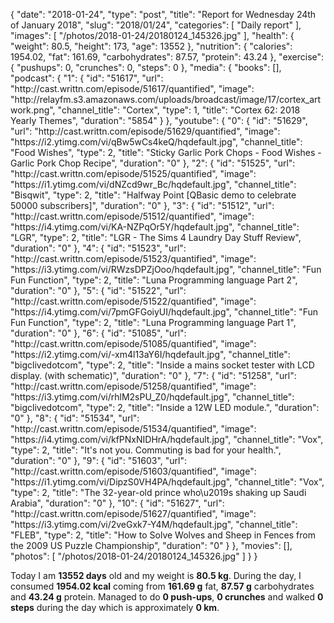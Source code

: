{
    "date": "2018-01-24",
    "type": "post",
    "title": "Report for Wednesday 24th of January 2018",
    "slug": "2018\/01\/24",
    "categories": [
        "Daily report"
    ],
    "images": [
        "\/photos\/2018-01-24\/20180124_145326.jpg"
    ],
    "health": {
        "weight": 80.5,
        "height": 173,
        "age": 13552
    },
    "nutrition": {
        "calories": 1954.02,
        "fat": 161.69,
        "carbohydrates": 87.57,
        "protein": 43.24
    },
    "exercise": {
        "pushups": 0,
        "crunches": 0,
        "steps": 0
    },
    "media": {
        "books": [],
        "podcast": {
            "1": {
                "id": "51617",
                "url": "http:\/\/cast.writtn.com\/episode\/51617\/quantified",
                "image": "http:\/\/relayfm.s3.amazonaws.com\/uploads\/broadcast\/image\/17\/cortex_artwork.png",
                "channel_title": "Cortex",
                "type": 1,
                "title": "Cortex 62: 2018 Yearly Themes",
                "duration": "5854"
            }
        },
        "youtube": {
            "0": {
                "id": "51629",
                "url": "http:\/\/cast.writtn.com\/episode\/51629\/quantified",
                "image": "https:\/\/i2.ytimg.com\/vi\/qBw5wCs4keQ\/hqdefault.jpg",
                "channel_title": "Food Wishes",
                "type": 2,
                "title": "Sticky Garlic Pork Chops - Food Wishes - Garlic Pork Chop Recipe",
                "duration": "0"
            },
            "2": {
                "id": "51525",
                "url": "http:\/\/cast.writtn.com\/episode\/51525\/quantified",
                "image": "https:\/\/i1.ytimg.com\/vi\/dNZcd9wr_Bc\/hqdefault.jpg",
                "channel_title": "Bisqwit",
                "type": 2,
                "title": "Halfway Point [QBasic demo to celebrate 50000 subscribers]",
                "duration": "0"
            },
            "3": {
                "id": "51512",
                "url": "http:\/\/cast.writtn.com\/episode\/51512\/quantified",
                "image": "https:\/\/i4.ytimg.com\/vi\/KA-NZPqOr5Y\/hqdefault.jpg",
                "channel_title": "LGR",
                "type": 2,
                "title": "LGR - The Sims 4 Laundry Day Stuff Review",
                "duration": "0"
            },
            "4": {
                "id": "51523",
                "url": "http:\/\/cast.writtn.com\/episode\/51523\/quantified",
                "image": "https:\/\/i3.ytimg.com\/vi\/RWzsDPZjOoo\/hqdefault.jpg",
                "channel_title": "Fun Fun Function",
                "type": 2,
                "title": "Luna Programming language Part 2",
                "duration": "0"
            },
            "5": {
                "id": "51522",
                "url": "http:\/\/cast.writtn.com\/episode\/51522\/quantified",
                "image": "https:\/\/i4.ytimg.com\/vi\/7pmGFGoiyUI\/hqdefault.jpg",
                "channel_title": "Fun Fun Function",
                "type": 2,
                "title": "Luna Programming language Part 1",
                "duration": "0"
            },
            "6": {
                "id": "51085",
                "url": "http:\/\/cast.writtn.com\/episode\/51085\/quantified",
                "image": "https:\/\/i2.ytimg.com\/vi\/-xm4l13aY6I\/hqdefault.jpg",
                "channel_title": "bigclivedotcom",
                "type": 2,
                "title": "Inside a mains socket tester with LCD display.  (with schematic)",
                "duration": "0"
            },
            "7": {
                "id": "51258",
                "url": "http:\/\/cast.writtn.com\/episode\/51258\/quantified",
                "image": "https:\/\/i3.ytimg.com\/vi\/rhlM2sPU_Z0\/hqdefault.jpg",
                "channel_title": "bigclivedotcom",
                "type": 2,
                "title": "Inside a 12W LED module.",
                "duration": "0"
            },
            "8": {
                "id": "51534",
                "url": "http:\/\/cast.writtn.com\/episode\/51534\/quantified",
                "image": "https:\/\/i4.ytimg.com\/vi\/kfPNxNIDHrA\/hqdefault.jpg",
                "channel_title": "Vox",
                "type": 2,
                "title": "It's not you. Commuting is bad for your health.",
                "duration": "0"
            },
            "9": {
                "id": "51603",
                "url": "http:\/\/cast.writtn.com\/episode\/51603\/quantified",
                "image": "https:\/\/i1.ytimg.com\/vi\/DipzS0VH4PA\/hqdefault.jpg",
                "channel_title": "Vox",
                "type": 2,
                "title": "The 32-year-old prince who\u2019s shaking up Saudi Arabia",
                "duration": "0"
            },
            "10": {
                "id": "51627",
                "url": "http:\/\/cast.writtn.com\/episode\/51627\/quantified",
                "image": "https:\/\/i3.ytimg.com\/vi\/2veGxk7-Y4M\/hqdefault.jpg",
                "channel_title": "FLEB",
                "type": 2,
                "title": "How to Solve Wolves and Sheep in Fences from the 2009 US Puzzle Championship",
                "duration": "0"
            }
        },
        "movies": [],
        "photos": [
            "\/photos\/2018-01-24\/20180124_145326.jpg"
        ]
    }
}

Today I am <strong>13552 days</strong> old and my weight is <strong>80.5 kg</strong>. During the day, I consumed <strong>1954.02 kcal</strong> coming from <strong>161.69 g</strong> fat, <strong>87.57 g</strong> carbohydrates and <strong>43.24 g</strong> protein. Managed to do <strong>0 push-ups</strong>, <strong>0 crunches</strong> and walked <strong>0 steps</strong> during the day which is approximately <strong>0 km</strong>.